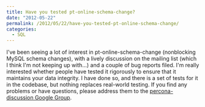 ```yaml
---
title: Have you tested pt-online-schema-change?
date: "2012-05-22"
permalink: /2012/05/22/have-you-tested-pt-online-schema-change/
categories:
  - SQL
---
```

I've been seeing a lot of interest in pt-online-schema-change (nonblocking MySQL schema changes), with a lively discussion on the mailing list (which I think I'm not keeping up with&#8230;) and a couple of bug reports filed. I'm really interested whether people have tested it rigorously to ensure that it maintains your data integrity. I have done so, and there is a set of tests for it in the codebase, but nothing replaces real-world testing. If you find any problems or have questions, please address them to the [percona-discussion Google Group][1].

 [1]: https://groups.google.com/forum/?fromgroups#!forum/percona-discussion
